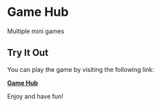 # Game Hub

Multiple mini games

## Try It Out
You can play the game by visiting the following link:

**[Game Hub](https://flip-rush-tawny.vercel.app/)**

Enjoy and have fun!
